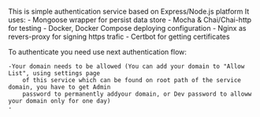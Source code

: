 This is simple authentication service based on Express/Node.js platform 
        It uses:
         - Mongoose wrapper for persist data store
         - Mocha & Chai/Chai-http for testing
         - Docker, Docker Compose deploying configuration
         - Nginx as revers-proxy for signing https trafic
         - Certbot for getting certificates

To authenticate you need use next authentication flow:

    -Your domain needs to be allowed (You can add your domain to "Allow List", using settings page
        of this service which can be found on root path of the service domain, you have to get Admin 
        password to permanently addyour domain, or Dev password to alloww your domain only for one day) 
    -
